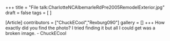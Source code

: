 +++
title = "File talk:CharlotteNCAlbemarleRdPre2005RemodelExterior.jpg"
draft = false
tags = [ ]

[Article]
contributors = ["ChuckECool","Rexburg090"]
gallery = []
+++
How exactly did you find the photo? I tried finding it but all I could get was a broken image. - ChuckECool